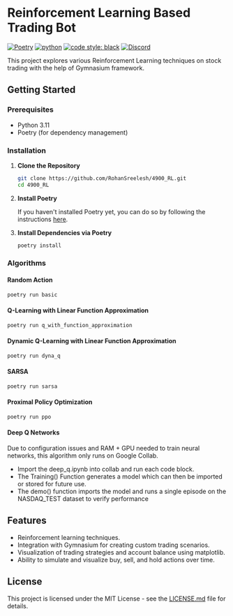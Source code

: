 # Reinforcement Learning Based Trading Bot

[![Poetry](https://img.shields.io/endpoint?url=https://python-poetry.org/badge/v0.json)](https://python-poetry.org/)
[![python](https://img.shields.io/badge/python-3.11-3776AB?logo=python)](https://www.python.org/downloads/release/python-3110/)
[![code style: black](https://img.shields.io/badge/code%20style-black-000000.svg)](https://github.com/psf/black)
[![Discord](https://img.shields.io/badge/discord-5865F2?logo=discord&logoColor=white)](https://discord.gg/KY7HGvfw)

This project explores various Reinforcement Learning techniques on stock trading with the help of Gymnasium framework.

## Getting Started

### Prerequisites

- Python 3.11
- Poetry (for dependency management)

### Installation

1. **Clone the Repository**

   ```bash
   git clone https://github.com/RohanSreelesh/4900_RL.git
   cd 4900_RL
   ```

2. **Install Poetry**

   If you haven't installed Poetry yet, you can do so by following the instructions [here](https://python-poetry.org/docs/#installation).

3. **Install Dependencies via Poetry**

   ```bash
   poetry install
   ```

### Algorithms

#### Random Action

```bash
poetry run basic
```

#### Q-Learning with Linear Function Approximation

```bash
poetry run q_with_function_approximation
```

#### Dynamic Q-Learning with Linear Function Approximation

```bash
poetry run dyna_q
```

#### SARSA

```bash
poetry run sarsa
```

#### Proximal Policy Optimization

```bash
poetry run ppo
```

#### Deep Q Networks
Due to configuration issues and RAM + GPU needed to train neural networks, this algorithm only runs on Google Collab.
 - Import the deep_q.ipynb into collab and run each code block.
 - The Training() Function generates a model which can then be imported or stored for future use.
 - The demo() function imports the model and runs a single episode on the NASDAQ_TEST dataset to verify performance

## Features

- Reinforcement learning techniques.
- Integration with Gymnasium for creating custom trading scenarios.
- Visualization of trading strategies and account balance using matplotlib.
- Ability to simulate and visualize buy, sell, and hold actions over time.

## License

This project is licensed under the MIT License - see the [LICENSE.md](LICENSE.md) file for details.
